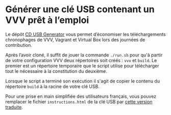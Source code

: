 # Générer une clé USB contenant un VVV prêt à l’emploi

Le dépôt [CD USB Generator](https://github.com/Varying-Vagrant-Vagrants/CD-USB-Generator) vous permet d’économiser les téléchargements chronophages de VVV, Vagrant et Virtual Box lors des journées de contribution.

Après l’avoir cloné, il suffit de jouer la commande `./run.sh` pour qu'à partir de votre configuration VVV deux répertoires soit créés : `vvv` et `build`. Le premier est un répertoire temporaire que le script utilise pour télécharger tout le nécessaire à la constitution du deuxième.

Lorsque le script a terminé son exécution il s'agit de copier le contenu du répertoire `build` à la racine de votre clé USB.

Pour une prise en main simplifiée des utilisateurs français, vous pouvez remplacer le fichier `instructions.html` de la clé USB par [cette version traduite](./instructions.html).